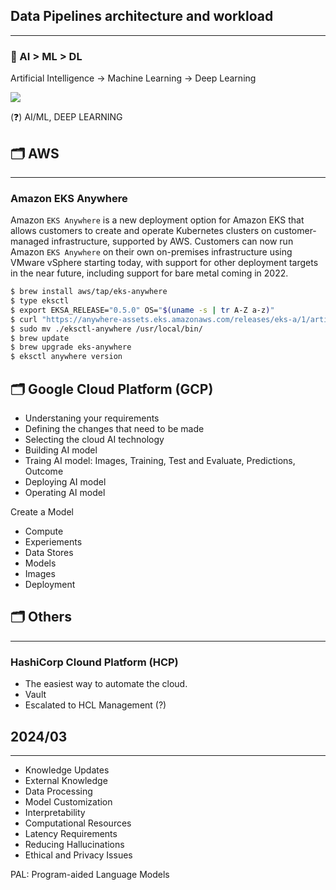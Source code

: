 
## Data Pipelines architecture and workload

---

### 🌹  AI > ML > DL

Artificial Intelligence -> Machine Learning -> Deep Learning


![](../imgs/downloads/data-pipeline-1.png)

(❓) AI/ML, DEEP LEARNING


## 🗂️  AWS

---

### Amazon EKS Anywhere

Amazon `EKS Anywhere` is a new deployment option for Amazon EKS that allows customers to create and operate Kubernetes clusters on customer-managed infrastructure, supported by AWS. Customers can now run Amazon `EKS Anywhere` on their own on-premises infrastructure using VMware vSphere starting today, with support for other deployment targets in the near future, including support for bare metal coming in 2022.

```bash
$ brew install aws/tap/eks-anywhere
$ type eksctl
$ export EKSA_RELEASE="0.5.0" OS="$(uname -s | tr A-Z a-z)"
$ curl "https://anywhere-assets.eks.amazonaws.com/releases/eks-a/1/artifacts/eks-a/v${EKSA_RELEASE}/${OS}/eksctl-anywhere-v${EKSA_RELEASE}-${OS}-amd64.tar.gz" \\n    --silent --location \\n    | tar xz ./eksctl-anywhere
$ sudo mv ./eksctl-anywhere /usr/local/bin/
$ brew update
$ brew upgrade eks-anywhere
$ eksctl anywhere version
```

## 🗂️  Google Cloud Platform (GCP)

- Understaning your requirements
- Defining the changes that need to be made
- Selecting the cloud AI technology
- Building AI model
- Traing AI model: Images, Training, Test and Evaluate, Predictions, Outcome
- Deploying AI model
- Operating AI model

Create a Model

- Compute
- Experiements
- Data Stores
- Models
- Images
- Deployment


## 🗂️  Others

---
### HashiCorp Clound Platform (HCP)

- The easiest way to automate the cloud.
- Vault
- Escalated to HCL Management (?)



## 2024/03

---

- Knowledge Updates
- External Knowledge
- Data Processing
- Model Customization
- Interpretability
- Computational Resources
- Latency Requirements
- Reducing Hallucinations
- Ethical and Privacy Issues

PAL: Program-aided Language Models
